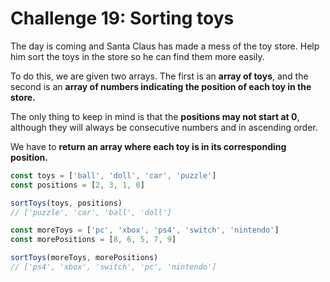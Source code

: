 # Challenge 19: Sorting toys

The day is coming and Santa Claus has made a mess of the toy store. Help him sort the toys in the store so he can find them more easily.

To do this, we are given two arrays. The first is an **array of toys**, and the second is an **array of numbers indicating the position of each toy in the store.**

The only thing to keep in mind is that the **positions may not start at 0**, although they will always be consecutive numbers and in ascending order.

We have to **return an array where each toy is in its corresponding position.**

```js
const toys = ['ball', 'doll', 'car', 'puzzle']
const positions = [2, 3, 1, 0]

sortToys(toys, positions)
// ['puzzle', 'car', 'ball', 'doll']

const moreToys = ['pc', 'xbox', 'ps4', 'switch', 'nintendo']
const morePositions = [8, 6, 5, 7, 9]

sortToys(moreToys, morePositions)
// ['ps4', 'xbox', 'switch', 'pc', 'nintendo']
```
